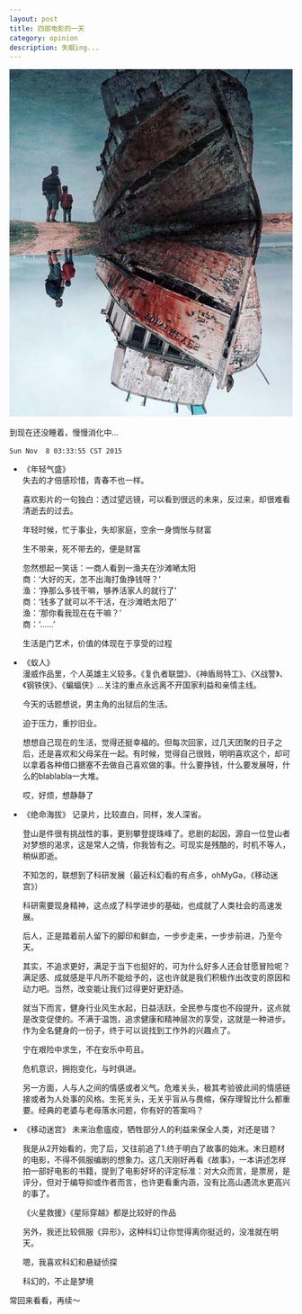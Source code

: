 ```yaml
---
layout: post
title: 四部电影的一天
category: opinion
description: 失眠ing...
---
```

![movie motion](/images/2015_11/movie_motion.jpg)

到现在还没睡着，慢慢消化中...   

`Sun Nov  8 03:33:55 CST 2015`   


* 《年轻气盛》  
    失去的才倍感珍惜，青春不也一样。
    
    喜欢影片的一句独白：透过望远镜，可以看到很远的未来，反过来，却很难看清逝去的过去。  
    
    年轻时候，忙于事业，失却家庭，空余一身惆怅与财富
    
    生不带来，死不带去的，便是财富
    
    忽然想起一笑话：一商人看到一渔夫在沙滩嗮太阳  
    商：‘大好的天，怎不出海打鱼挣钱呀？’  
    渔：‘挣那么多钱干嘛，够养活家人的就行了’  
    商：‘钱多了就可以不干活，在沙滩晒太阳了’  
    渔：‘那你看我现在在干嘛？’  
    商：‘......’  
    
    生活是门艺术，价值的体现在于享受的过程
* 《蚁人》  
    漫威作品里，个人英雄主义较多。《复仇者联盟》、《神盾局特工》、《X战警》、《钢铁侠》、《蝙蝠侠》...关注的重点永远离不开国家利益和亲情主线。  
    
    今天的话题想说，男主角的出狱后的生活。 
      
    迫于压力，重抄旧业。  
    
    想想自己现在的生活，觉得还挺幸福的。但每次回家，过几天团聚的日子之后，还是喜欢和父母呆在一起。有时候，觉得自己很贱，明明喜欢这个，却可以拿着各种借口搪塞不去做自己喜欢做的事。什么要挣钱，什么要发展呀，什么的blablabla一大堆。  
    
    哎，好烦，想静静了
    
* 《绝命海拔》
    记录片，比较直白，同样，发人深省。  
    
    登山是件很有挑战性的事，更别攀登提珠峰了。悲剧的起因，源自一位登山者对梦想的渴求，这是常人之情，你我皆有之。可现实是残酷的，时机不等人，稍纵即逝。  
    
    不知怎的，联想到了科研发展（最近科幻看的有点多，ohMyGa，《移动迷宫》）
    
    科研需要现身精神，这点成了科学进步的基础，也成就了人类社会的高速发展。  
    
    后人，正是踏着前人留下的脚印和鲜血，一步步走来，一步步前进，乃至今天。
    
    其实，不追求更好，满足于当下也挺好的，可为什么好多人还会甘愿冒险呢？满足感、成就感是平凡所不能给予的，这也许就是我们积极作出改变的原因和动力吧。当然，改变能让我们过得更好更舒适。
    
    就当下而言，健身行业风生水起，日益活跃，全民参与度也不段提升，这点就是改变促使的。不满于温饱，追求健康和精神层次的享受，这就是一种进步。作为全名健身的一份子，终于可以说找到工作外的兴趣点了。
    
    宁在艰险中求生，不在安乐中苟且。
    
    危机意识，拥抱变化，与时俱进。
    
    另一方面，人与人之间的情感或者义气。危难关头，极其考验彼此间的情感链接或者为人处事的风格。生死关头，无关乎盲从与畏缩，保存理智比什么都重要。经典的老婆与老母落水问题，你有好的答案吗？
    
    
* 《移动迷宫》
    未来治愈瘟疫，牺牲部分人的利益来保全人类，对还是错？
    
    我是从2开始看的，完了后，又往前追了1.终于明白了故事的始末。末日题材的电影，不得不佩服编剧的想象力。这几天刚好再看《故事》，一本讲述怎样拍一部好电影的书籍，提到了电影好坏的评定标准：对大众而言，是票房，是评分，但对于编导抑或作者而言，也许更看重内涵，没有比高山遇流水更高兴的事了。
    
    《火星救援》《星际穿越》都是比较好的作品
    
    另外，我还比较佩服《异形》，这种科幻让你觉得离你挺近的，没准就在明天。
    
    嗯，我喜欢科幻和悬疑侦探
    
    科幻的，不止是梦境
    
    
常回来看看，再续～

